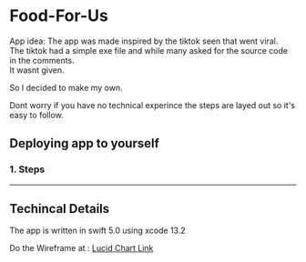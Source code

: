 # Food-For-Us
App idea: The app was made inspired by the tiktok seen that went viral.  
The tiktok had a simple exe file and while many asked for the source code in the comments.  
It wasnt given.  

So I decided to make my own.

Dont worry if you have no technical experince the steps are layed out so it's easy to follow.

## Deploying app to yourself
### 1. Steps



---
## Techincal Details
The app is written in swift 5.0 using xcode 13.2 

Do the Wireframe at : [Lucid Chart Link](https://lucid.app/lucidchart/6337487f-253b-4736-aae6-444a696b8164/edit?page=0_0&invitationId=inv_b056b361-7481-4e4f-9e36-9c2e58643fbb#)
